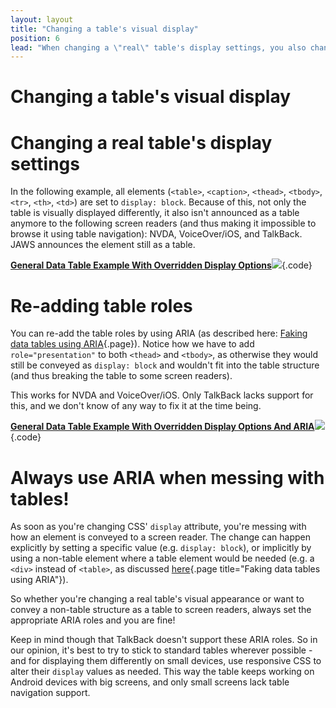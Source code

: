 ```yaml
---
layout: layout
title: "Changing a table's visual display"
position: 6
lead: "When changing a \"real\" table's display settings, you also change how it's announced to the screen reader! This can be fixed with ARIA though."
---
```


# Changing a table's visual display

# Changing a real table's display settings

In the following example, all elements (`<table>`, `<caption>`, `<thead>`, `<tbody>`, `<tr>`, `<th>`, `<td>`) are set to `display: block`. Because of this, not only the table is visually displayed differently, it also isn't announced as a table anymore to the following screen readers (and thus making it impossible to browse it using table navigation): NVDA, VoiceOver/iOS, and TalkBack. JAWS announces the element still as a table.

[**General Data Table Example With Overridden Display Options**![](https://s3-us-west-2.amazonaws.com/i.cdpn.io/1279260.NvxvBR.small.f183349f-8ca0-4468-a66d-6980f555c520.png)](https://codepen.io/accessibility-developer-guide/pen/NvxvBR){.code}

# Re-adding table roles

You can re-add the table roles by using ARIA (as described here: [Faking data tables using ARIA](/examples/tables/faking-data-tables-using-aria){.page}). Notice how we have to add `role="presentation"` to both `<thead>` and `<tbody>`, as otherwise they would still be conveyed as `display: block` and wouldn't fit into the table structure (and thus breaking the table to some screen readers).

This works for NVDA and VoiceOver/iOS. Only TalkBack lacks support for this, and we don't know of any way to fix it at the time being.

[**General Data Table Example With Overridden Display Options And ARIA**![](https://s3-us-west-2.amazonaws.com/i.cdpn.io/1279260.gxPxZp.small.727a281b-703c-4302-9ecf-b4b24efa32a3.png)](https://codepen.io/accessibility-developer-guide/pen/gxPxZp){.code}

# Always use ARIA when messing with tables!

As soon as you're changing CSS' `display` attribute, you're messing with how an element is conveyed to a screen reader. The change can happen explicitly by setting a specific value (e.g. `display: block`), or implicitly by using a non-table element where a table element would be needed (e.g. a `<div>` instead of `<table>`, as discussed [here](/examples/tables/faking-data-tables-using-aria){.page title="Faking data tables using ARIA"}).

So whether you're changing a real table's visual appearance or want to convey a non-table structure as a table to screen readers, always set the appropriate ARIA roles and you are fine!

Keep in mind though that TalkBack doesn't support these ARIA roles. So in our opinion, it's best to try to stick to standard tables wherever possible - and for displaying them differently on small devices, use responsive CSS to alter their `display` values as needed. This way the table keeps working on Android devices with big screens, and only small screens lack table navigation support.